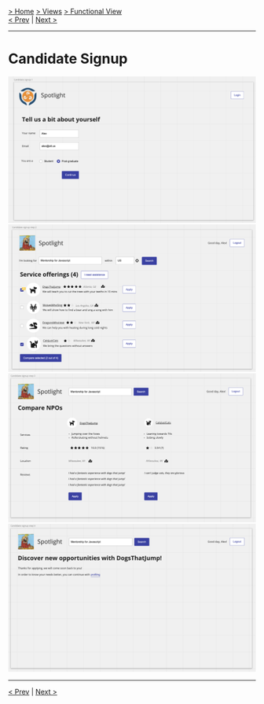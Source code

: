 [> Home](../../README.md) [> Views](../README.md)  [> Functional View](README.md)  
[< Prev](../README.md)  |  [Next >](../4.2.EventStorming/README.md)

---
# Candidate Signup

<img src="../../assets/images/design-screen-candidate-signup-1.png" alt="Design screen Candidate Signup 1">
<img src="../../assets/images/design-screen-candidate-signup-2.png" alt="Design screen Candidate Signup 2">
<img src="../../assets/images/design-screen-candidate-signup-3.png" alt="Design screen Candidate Signup 3">
<img src="../../assets/images/design-screen-candidate-signup-4.png" alt="Design screen Candidate Signup 4">


---
[< Prev](../README.md)  |  [Next >](../4.2.EventStorming/README.md)
